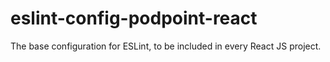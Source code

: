 # eslint-config-podpoint-react
The base configuration for ESLint, to be included in every React JS project.
